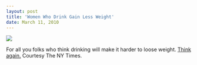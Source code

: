 ```yaml
---
layout: post
title: 'Women Who Drink Gain Less Weight'
date: March 11, 2010
---
```


<img src="http://graphics8.nytimes.com/images/2010/03/08/health/08well_drinks/08well_drinks-blogSpan.jpg"/> 

For all you folks who think drinking will make it harder to loose weight.  <a href="http://well.blogs.nytimes.com/2010/03/08/women-drinkers-gain-less-weight/">Think again.</a> Courtesy The NY Times.

